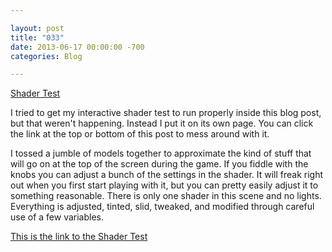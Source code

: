```yaml
---

layout: post  
title: "033"  
date: 2013-06-17 00:00:00 -700  
categories: Blog

---
```


[Shader Test](../033---shader-test.html)  
  
I tried to get my interactive shader test to run properly inside this blog post, but that weren't happening. Instead I put it on its own page. You can click the link at the top or bottom of this post to mess around with it.   
  
I tossed a jumble of models together to approximate the kind of stuff that will go on at the top of the screen during the game. If you fiddle with the knobs you can adjust a bunch of the settings in the shader. It will freak right out when you first start playing with it, but you can pretty easily adjust it to something reasonable. There is only one shader in this scene and no lights. Everything is adjusted, tinted, slid, tweaked, and modified through careful use of a few variables.  
  
[This is the link to the Shader Test](../033---shader-test.html)